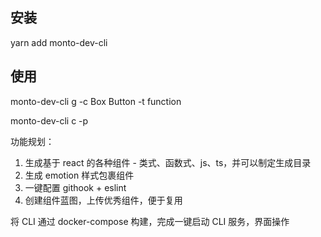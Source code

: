 ## 安装

yarn add monto-dev-cli

## 使用

monto-dev-cli g -c Box Button -t function

monto-dev-cli c -p

功能规划：

1. 生成基于 react 的各种组件 - 类式、函数式、js、ts，并可以制定生成目录
2. 生成 emotion 样式包裹组件
3. 一键配置 githook + eslint
4. 创建组件蓝图，上传优秀组件，便于复用

将 CLI 通过 docker-compose 构建，完成一键启动 CLI 服务，界面操作
